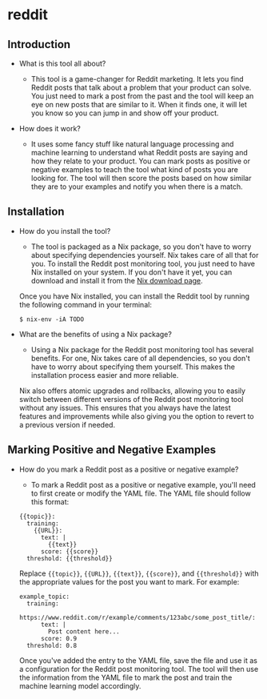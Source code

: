 # reddit

## Introduction

- What is this tool all about?
    - This tool is a game-changer for Reddit marketing. It lets you find Reddit posts that talk about a problem that your product can solve. You just need to mark a post from the past and the tool will keep an eye on new posts that are similar to it. When it finds one, it will let you know so you can jump in and show off your product.

- How does it work?
    - It uses some fancy stuff like natural language processing and machine learning to understand what Reddit posts are saying and how they relate to your product. You can mark posts as positive or negative examples to teach the tool what kind of posts you are looking for. The tool will then score the posts based on how similar they are to your examples and notify you when there is a match.

## Installation

- How do you install the tool?
    - The tool is packaged as a Nix package, so you don't have to worry about specifying dependencies yourself. Nix takes care of all that for you. To install the Reddit post monitoring tool, you just need to have Nix installed on your system. If you don't have it yet, you can download and install it from the [Nix download page](https://nixos.org/download.html).

    Once you have Nix installed, you can install the Reddit tool by running the following command in your terminal:
    ```
    $ nix-env -iA TODO
    ```

- What are the benefits of using a Nix package?
    - Using a Nix package for the Reddit post monitoring tool has several benefits. For one, Nix takes care of all dependencies, so you don't have to worry about specifying them yourself. This makes the installation process easier and more reliable.

    Nix also offers atomic upgrades and rollbacks, allowing you to easily switch between different versions of the Reddit post monitoring tool without any issues. This ensures that you always have the latest features and improvements while also giving you the option to revert to a previous version if needed.


## Marking Positive and Negative Examples

- How do you mark a Reddit post as a positive or negative example?
    - To mark a Reddit post as a positive or negative example, you'll need to first create or modify the YAML file. The YAML file should follow this format:

    ```
    {{topic}}:
      training:
        {{URL}}:
          text: |
            {{text}}
          score: {{score}}
      threshold: {{threshold}}
    ```

    Replace `{{topic}}`, `{{URL}}`, `{{text}}`, `{{score}}`, and `{{threshold}}` with the appropriate values for the post you want to mark. For example:

    ```
    example_topic:
      training:
        https://www.reddit.com/r/example/comments/123abc/some_post_title/:
          text: |
            Post content here...
          score: 0.9
      threshold: 0.8
    ```

    Once you've added the entry to the YAML file, save the file and use it as a configuration for the Reddit post monitoring tool. The tool will then use the information from the YAML file to mark the post and train the machine learning model accordingly.
